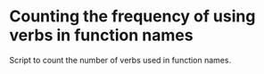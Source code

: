 # Counting the frequency of using verbs in function names
Script to count the number of verbs used in function names.